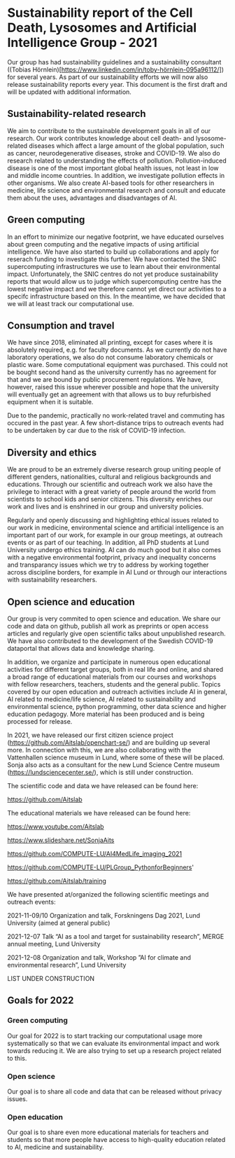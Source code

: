 # Sustainability report of the Cell Death, Lysosomes and Artificial Intelligence Group - 2021
Our group has had sustainability guidelines and a sustainability consultant ((Tobias Hörnlein)[https://www.linkedin.com/in/toby-hörnlein-095a96112/])  for several years. As part of our sustainability efforts we will now also release sustainability reports every year. This document is the first draft and will be updated with additional information.

## Sustainability-related research
We aim to contribute to the sustainable development goals in all of our research. Our work contributes knowledge about cell death- and lysosome-related diseases which affect a large amount of the global population, such as cancer, neurodegenerative diseases, stroke and COVID-19. We also do research related to understanding the effects of pollution. Pollution-induced disease is one of the most important global health issues, not least in low and middle income countries. In addition, we investigate pollution effects in other organisms. We also create AI-based tools for other researchers in medicine, life science and environmental research and consult and educate them about the uses, advantages and disadvantages of AI.

## Green computing
In an effort to minimize our negative footprint, we have educated ourselves about green computing and the negative impacts of using artificial intelligence. We have also started to  build up collaborations and apply for reserach funding to investigate this further. We have contacted the SNIC supercomputing infrastructures we use to learn about their environmental impact. Unfortunately, the SNIC centres do not yet produce sustainability reports that would allow us to judge which supercomputing centre has the lowest negative impact and we therefore cannot yet direct our activities to a specifc infrastructure based on this. In the meantime, we have decided that we will at least track our computational use.

## Consumption and travel
We have since 2018, eliminated all printing, except for cases where it is absolutely required, e.g. for faculty documents. As we currently do not have laboratory operations, we also do not consume laboratory chemicals or plastic ware. Some computational equipment was purchased. This could not be bought second hand as the university currently has no agreement for that and we are bound by public procurement regulations. We have, however, raised this issue wherever possible and hope that the university will eventually get an agreement with that allows us to buy refurbished equipment when it is suitable.

Due to the pandemic, practically no work-related travel and commuting has occured in the past year. A few short-distance trips to outreach events had to be undertaken by car due to the risk of COVID-19 infection.

## Diversity and ethics
We are proud to be an extremely diverse research group uniting people of different genders, nationalities, cultural and religious backgrounds and educations. Through our scientific and outreach work we also have the privilege to interact with a great variety of people around the world from scientists to school kids and senior citizens. This diversity enriches our work and lives and is enshrined in our group and university policies.

Regularly and openly discussing and highlighting ethical issues related to our work in medicine, environmental science and artificial intelligence is an important part of our work, for example in our group meetings, at outreach events or as part of our teaching. In addition, all PhD students at Lund University undergo ethics training. AI can do much good but it also comes with a negative environmental footprint, privacy and inequality concerns and transparancy issues which we try to address by working together across discipline borders, for example in AI Lund or through our interactions with sustainability researchers.

## Open science and education
Our group is very commited to open science and education. We share our code and data on github, publish all work as preprints or open access articles and regularly give open scientific talks about unpublished research. We have also contributed to the development of the Swedish COVID-19 dataportal that allows data and knowledge sharing.

In addition, we organize and participate in numerous open educational activities for different target groups, both in real life and online, and shared a broad range of educational materials from our courses and workshops with fellow researchers, teachers, students and the general public. Topics covered by our open education and outreach activities include AI in general, AI related to medicine/life science, AI related to sustainability and environmental science, python programming, other data science and higher education pedagogy. More material has been produced and is being processed for release.

In 2021, we have released our first citizen science project (https://github.com/Aitslab/openchart-se/) and are building up several more. In connection with this, we are also collaborating with the Vattenhallen science museum in Lund, where some of these will be placed. Sonja also acts as a consultant for the new Lund Science Centre museum (https://lundsciencecenter.se/), which is still under construction.


The scientific code and data we have released can be found here:

https://github.com/Aitslab

The educational materials we have released can be found here:

https://www.youtube.com/Aitslab

https://www.slideshare.net/SonjaAits

https://github.com/COMPUTE-LU/AI4MedLife_imaging_2021

https://github.com/COMPUTE-LU/PLGroup_PythonforBeginners'

https://github.com/Aitslab/training


We have presented at/organized the following scientific meetings and outreach events:

2021-11-09/10     Organization and talk, Forskningens Dag 2021, Lund University (aimed at general public)

2021-12-07	      Talk “AI as a tool and target for sustainability research”, MERGE annual meeting, Lund University

2021-12-08	      Organization and talk, Workshop ”AI for climate and environmental research”, Lund University

LIST UNDER CONSTRUCTION


## Goals for 2022
### Green computing

Our goal for 2022 is to start tracking our computational usage more systematically so that we can evaluate its environmental impact and work towards reducing it. We are also trying to set up a research project related to this.

### Open science

Our goal is to share all code and data that can be released without privacy issues.

### Open education

Our goal is to share even more educational materials for teachers and students so that more people have access to high-quality education related to AI, medicine and sustainability.



